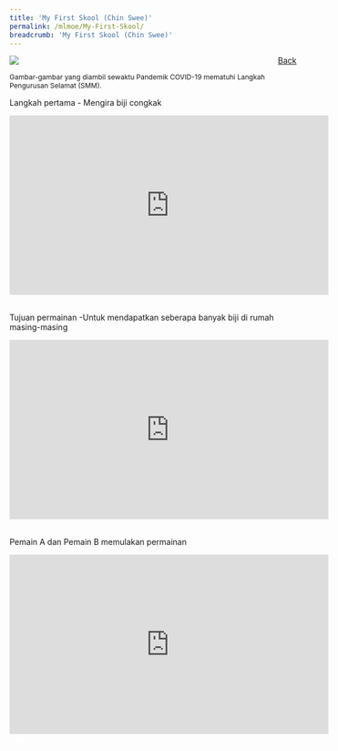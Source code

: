 ```yaml
---
title: 'My First Skool (Chin Swee)'
permalink: /mlmoe/My-First-Skool/
breadcrumb: 'My First Skool (Chin Swee)'
---
```

<!-- Global site tag (gtag.js) - Google Ads: 726049306 -->
<script async src="https://www.googletagmanager.com/gtag/js?id=AW-726049306"></script>
<script>
  window.dataLayer = window.dataLayer || [];
  function gtag(){dataLayer.push(arguments);}
  gtag('js', new Date());

  gtag('config', 'AW-726049306');
</script>
<a href="/exhibits/pameran-bahasa-melayu-malay-language-exhibitions-c/preschool/" style="float:right;">Back</a>
 <img src="/images/MTLS2021-MyFirstSkool_ML_Final.jpg"> <br/>
 <p style="font-size:12px;">Gambar-gambar yang diambil sewaktu Pandemik COVID-19 mematuhi Langkah Pengurusan Selamat (SMM).</p>
 
 Langkah pertama - Mengira biji congkak
 <div class="video-container">
  <iframe width="560" height="315" src=" https://www.youtube.com/embed/uXKoJh0eVtc " frameborder="0" allow="accelerometer; autoplay; encrypted-media; gyroscope; picture-in-picture" allowfullscreen></iframe>
</div><br/>

Tujuan permainan -Untuk mendapatkan seberapa banyak biji di rumah masing-masing
<div class="video-container">
  <iframe width="560" height="315" src=" https://www.youtube.com/embed/zREpBtVeqyU " frameborder="0" allow="accelerometer; autoplay; encrypted-media; gyroscope; picture-in-picture" allowfullscreen></iframe>
</div><br/>

Pemain A dan Pemain B memulakan permainan
<div class="video-container">
  <iframe width="560" height="315" src=" https://www.youtube.com/embed/sGbg71LDvNs " frameborder="0" allow="accelerometer; autoplay; encrypted-media; gyroscope; picture-in-picture" allowfullscreen></iframe>
</div>

<div class="btntop"><a href="#top" style="text-decoration:none;"><span style="color:white"><b>Top</b></span></a></div>
